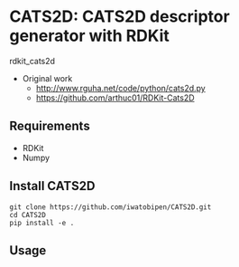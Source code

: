 # CATS2D: CATS2D descriptor generator with RDKit
rdkit_cats2d
- Original work
  - http://www.rguha.net/code/python/cats2d.py
  - https://github.com/arthuc01/RDKit-Cats2D



## Requirements
- RDKit
- Numpy

## Install CATS2D

    git clone https://github.com/iwatobipen/CATS2D.git
    cd CATS2D
    pip install -e .
 
## Usage

